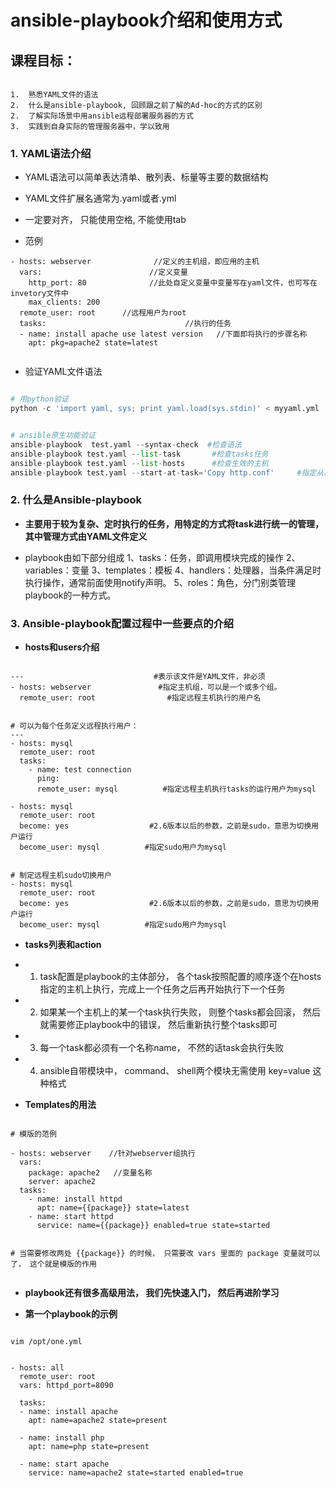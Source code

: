 ansible-playbook介绍和使用方式
========================


## 课程目标：

```

1.  熟悉YAML文件的语法
2.  什么是ansible-playbook, 回顾跟之前了解的Ad-hoc的方式的区别 
2.  了解实际场景中用ansible远程部署服务器的方式
3.  实践到自身实际的管理服务器中，学以致用

```

### 1. YAML语法介绍 

* YAML语法可以简单表达清单、散列表、标量等主要的数据结构
* YAML文件扩展名通常为.yaml或者.yml
* 一定要对齐， 只能使用空格, 不能使用tab

* 范例
```
- hosts: webserver              //定义的主机组，即应用的主机
  vars:                        //定义变量
    http_port: 80              //此处自定义变量中变量写在yaml文件，也可写在invetory文件中
    max_clients: 200
  remote_user: root      //远程用户为root
  tasks:                               //执行的任务
  - name: install apache use latest version   //下面即将执行的步骤名称
    apt: pkg=apache2 state=latest
  
```

* 验证YAML文件语法
```python

# 用python验证
python -c 'import yaml, sys; print yaml.load(sys.stdin)' < myyaml.yml


# ansible原生功能验证
ansible-playbook  test.yaml --syntax-check  #检查语法
ansible-playbook test.yaml --list-task       #检查tasks任务
ansible-playbook test.yaml --list-hosts      #检查生效的主机
ansible-playbook test.yaml --start-at-task='Copy http.conf'     #指定从某个task开始运行

```




### 2. 什么是Ansible-playbook

- **主要用于较为复杂、定时执行的任务，用特定的方式将task进行统一的管理，其中管理方式由YAML文件定义**

* playbook由如下部分组成
    1、tasks：任务，即调用模块完成的操作
    2、variables：变量
    3、templates：模板
    4、handlers：处理器，当条件满足时执行操作，通常前面使用notify声明。
    5、roles：角色，分门别类管理playbook的一种方式。




### 3. Ansible-playbook配置过程中一些要点的介绍 

- **hosts和users介绍**

```

---                             #表示该文件是YAML文件，非必须
- hosts: webserver               #指定主机组，可以是一个或多个组。
  remote_user: root                #指定远程主机执行的用户名


# 可以为每个任务定义远程执行用户：
---
- hosts: mysql
  remote_user: root             
  tasks:
    - name: test connection
      ping:
      remote_user: mysql          #指定远程主机执行tasks的运行用户为mysql

- hosts: mysql
  remote_user: root            
  become: yes                  #2.6版本以后的参数，之前是sudo，意思为切换用户运行
  become_user: mysql          #指定sudo用户为mysql


# 制定远程主机sudo切换用户
- hosts: mysql
  remote_user: root            
  become: yes                  #2.6版本以后的参数，之前是sudo，意思为切换用户运行
  become_user: mysql          #指定sudo用户为mysql

```



- **tasks列表和action**

 - 1. task配置是playbook的主体部分， 各个task按照配置的顺序逐个在hosts指定的主机上执行，完成上一个任务之后再开始执行下一个任务

 - 2. 如果某一个主机上的某一个task执行失败， 则整个tasks都会回滚， 然后就需要修正playbook中的错误， 然后重新执行整个tasks即可

 - 3. 每一个task都必须有一个名称name， 不然的话task会执行失败

 - 4. ansible自带模块中， command、 shell两个模块无需使用 key=value 这种格式 



- **Templates的用法**

```

# 模版的范例

- hosts: webserver    //针对webserver组执行
  vars:
    package: apache2   //变量名称
    server: apache2 
  tasks:
    - name: install httpd
      apt: name={{package}} state=latest
    - name: start httpd
      service: name={{package}} enabled=true state=started


# 当需要修改两处 {{package}} 的时候， 只需要改 vars 里面的 package 变量就可以了， 这个就是模版的作用


```

- **playbook还有很多高级用法， 我们先快速入门， 然后再进阶学习**

- **第一个playbook的示例**

```

vim /opt/one.yml


- hosts: all
  remote_user: root
  vars: httpd_port=8090
  
  tasks:
  - name: install apache 
    apt: name=apache2 state=present

  - name: install php
    apt: name=php state=present

  - name: start apache
    service: name=apache2 state=started enabled=true


```

























